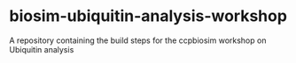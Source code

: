 # biosim-ubiquitin-analysis-workshop
A repository containing the build steps for the ccpbiosim workshop on Ubiquitin analysis
